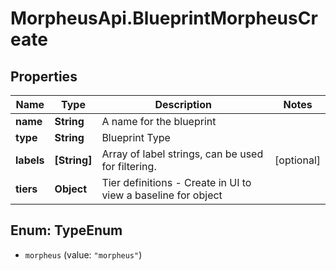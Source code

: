 # MorpheusApi.BlueprintMorpheusCreate

## Properties

Name | Type | Description | Notes
------------ | ------------- | ------------- | -------------
**name** | **String** | A name for the blueprint | 
**type** | **String** | Blueprint Type | 
**labels** | **[String]** | Array of label strings, can be used for filtering. | [optional] 
**tiers** | **Object** | Tier definitions - Create in UI to view a baseline for object | 



## Enum: TypeEnum


* `morpheus` (value: `"morpheus"`)




